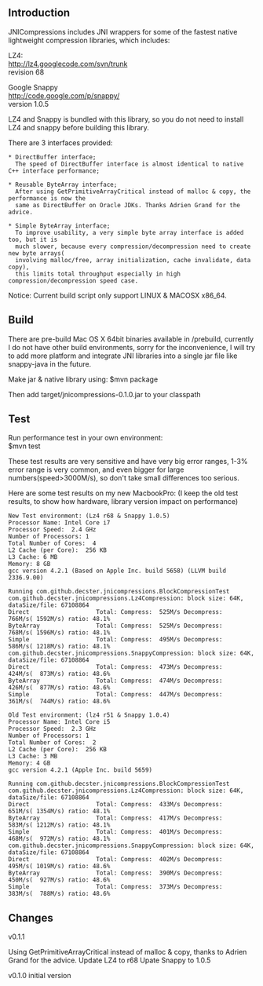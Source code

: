 Introduction
------------

JNICompressions includes JNI wrappers for some of the fastest native 
lightweight compression libraries, which includes:

LZ4:  
http://lz4.googlecode.com/svn/trunk  
revision 68 

Google Snappy  
http://code.google.com/p/snappy/  
version 1.0.5  

LZ4 and Snappy is bundled with this library, so you do not need to install LZ4
and snappy before building this library.

There are 3 interfaces provided:  

    * DirectBuffer interface;
      The speed of DirectBuffer interface is almost identical to native C++ interface performance;

    * Reusable ByteArray interface;
      After using GetPrimitiveArrayCritical instead of malloc & copy, the performance is now the 
      same as DirectBuffer on Oracle JDKs. Thanks Adrien Grand for the advice. 

    * Simple ByteArray interface;
      To improve usability, a very simple byte array interface is added too, but it is 
      much slower, because every compression/decompression need to create new byte arrays(
      involving malloc/free, array initialization, cache invalidate, data copy), 
      this limits total throughput especially in high compression/decompression speed case.

Notice: Current build script only support LINUX & MACOSX x86_64.

Build
-----
There are pre-build Mac OS X 64bit binaries available in /prebuild, currently I do not
have other build environments, sorry for the inconvenience, I will try to add more 
platform and integrate JNI libraries into a single jar file like snappy-java in the future.

Make jar & native library using:
$mvn package

Then add target/jnicompressions-0.1.0.jar to your classpath

Test
----
Run performance test in your own environment:  
$mvn test 

These test results are very sensitive and have very big error ranges, 
1-3% error range is very common, and even bigger for large numbers(speed>3000M/s), 
so don't take small differences too serious.

Here are some test results on my new MacbookPro: 
(I keep the old test results, to show how hardware, library version impact on performance)

    New Test environment: (Lz4 r68 & Snappy 1.0.5)
    Processor Name: Intel Core i7
    Processor Speed:  2.4 GHz
    Number of Processors: 1
    Total Number of Cores:  4
    L2 Cache (per Core):  256 KB
    L3 Cache: 6 MB
    Memory: 8 GB
    gcc version 4.2.1 (Based on Apple Inc. build 5658) (LLVM build 2336.9.00)

    Running com.github.decster.jnicompressions.BlockCompressionTest
    com.github.decster.jnicompressions.Lz4Compression: block size: 64K, dataSize/file: 67108864
    Direct                   Total: Compress:  525M/s Decompress:   766M/s( 1592M/s) ratio: 48.1%
    ByteArray                Total: Compress:  525M/s Decompress:   768M/s( 1596M/s) ratio: 48.1%
    Simple                   Total: Compress:  495M/s Decompress:   586M/s( 1218M/s) ratio: 48.1%
    com.github.decster.jnicompressions.SnappyCompression: block size: 64K, dataSize/file: 67108864
    Direct                   Total: Compress:  473M/s Decompress:   424M/s(  873M/s) ratio: 48.6%
    ByteArray                Total: Compress:  474M/s Decompress:   426M/s(  877M/s) ratio: 48.6%
    Simple                   Total: Compress:  447M/s Decompress:   361M/s(  744M/s) ratio: 48.6%

    Old Test environment: (lz4 r51 & Snappy 1.0.4)
    Processor Name: Intel Core i5
    Processor Speed:  2.3 GHz
    Number of Processors: 1
    Total Number of Cores:  2
    L2 Cache (per Core):  256 KB
    L3 Cache: 3 MB
    Memory: 4 GB
    gcc version 4.2.1 (Apple Inc. build 5659)
    
    Running com.github.decster.jnicompressions.BlockCompressionTest
    com.github.decster.jnicompressions.Lz4Compression: block size: 64K, dataSize/file: 67108864
    Direct                   Total: Compress:  433M/s Decompress:   651M/s( 1354M/s) ratio: 48.1%
    ByteArray                Total: Compress:  417M/s Decompress:   583M/s( 1212M/s) ratio: 48.1%
    Simple                   Total: Compress:  401M/s Decompress:   468M/s(  972M/s) ratio: 48.1%
    com.github.decster.jnicompressions.SnappyCompression: block size: 64K, dataSize/file: 67108864
    Direct                   Total: Compress:  402M/s Decompress:   495M/s( 1019M/s) ratio: 48.6%
    ByteArray                Total: Compress:  390M/s Decompress:   450M/s(  927M/s) ratio: 48.6%
    Simple                   Total: Compress:  373M/s Decompress:   383M/s(  788M/s) ratio: 48.6%

Changes
-------

v0.1.1

  Using GetPrimitiveArrayCritical instead of malloc & copy, thanks to Adrien Grand for the advice. 
  Update LZ4 to r68
  Upate Snappy to 1.0.5


v0.1.0
  initial version
  

